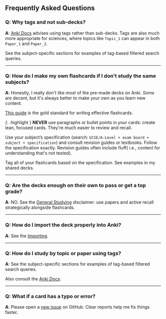 ## Frequently Asked Questions

### Q: Why tags and not sub-decks?

**A**: [Anki Docs](https://docs.ankiweb.net/editing.html#using-tags) advises using tags rather than sub-decks. Tags are also much more appropriate for sciences, where topics like `Topic_1` can appear in both `Paper_1` and `Paper_2`.

See the subject-specific sections for examples of tag-based filtered search queries.

---

### Q: How do I make my own flashcards if I don't study the same subjects?

**A**: Honestly, I really don't like *most* of the pre-made decks on Anki. *Some* are decent, but it's always better to make your own as you learn new content.

[This guide](https://www.supermemo.com/en/blog/twenty-rules-of-formulating-knowledge) is the gold standard for writing effective flashcards.

{: .highlight }
**NEVER** use paragraphs or bullet points in your cards: create lean, focused cards. They're much easier to review and recall.

Use your subject’s specification (search: `GCSE/A-Level + exam board + subject + specification`) and consult revision guides or textbooks. Follow the specification exactly. Revision guides often include fluff( i.e., content for understanding that's not tested).

Tag all of your flashcards based on the specification. See examples in my shared decks.

---

### Q: Are the decks enough on their own to pass or get a top grade?

**A**: NO. See the [General Studying](https://oskarkerimbaev.github.io/OKAnkiDecks/guides/general-studying.html) disclaimer: use papers and active recall strategically alongside flashcards.

---

### Q: How do I import the deck properly into Anki?

**A**: See the [Importing](https://oskarkerimbaev.github.io/OKAnkiDecks/guides/importing.html).

---

### Q: How do I study by topic or paper using tags?

**A**: See the subject-specific sections for examples of tag-based filtered search queries.

Also consult the [Anki Docs](https://docs.ankiweb.net/searching.html). 

---

### Q: What if a card has a typo or error?

**A**: Please open a [new issue](https://github.com/oskarkerimbaev/OKAnkiDecks/issues) on GitHub. Clear reports help me fix things faster.
